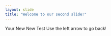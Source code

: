 ```yaml
---
layout: slide
title: "Welcome to our second slide!"
---
```

Your New New Test
Use the left arrow to go back!
